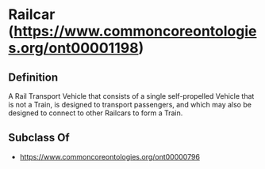 # Railcar (https://www.commoncoreontologies.org/ont00001198)

## Definition
A Rail Transport Vehicle that consists of a single self-propelled Vehicle that is not a Train, is designed to transport passengers, and which may also be designed to connect to other Railcars to form a Train.

## Subclass Of
- https://www.commoncoreontologies.org/ont00000796

